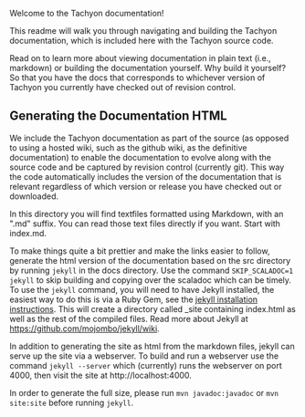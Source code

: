 Welcome to the Tachyon documentation!

This readme will walk you through navigating and building the Tachyon documentation, which is
included here with the Tachyon source code.

Read on to learn more about viewing documentation in plain text (i.e., markdown) or building the
documentation yourself. Why build it yourself? So that you have the docs that corresponds to
whichever version of Tachyon you currently have checked out of revision control.

## Generating the Documentation HTML

We include the Tachyon documentation as part of the source (as opposed to using a hosted wiki, such
as the github wiki, as the definitive documentation) to enable the documentation to evolve along
with the source code and be captured by revision control (currently git). This way the code
automatically includes the version of the documentation that is relevant regardless of which version
or release you have checked out or downloaded.

In this directory you will find textfiles formatted using Markdown, with an ".md" suffix. You can
read those text files directly if you want. Start with index.md.

To make things quite a bit prettier and make the links easier to follow, generate the html version
of the documentation based on the src directory by running `jekyll` in the docs directory. Use the
command `SKIP_SCALADOC=1 jekyll` to skip building and copying over the scaladoc which can be timely.
To use the `jekyll` command, you will need to have Jekyll installed, the easiest way to do this is
via a Ruby Gem, see the [jekyll installation
instructions](https://github.com/mojombo/jekyll/wiki/install). This will create a directory called
_site containing index.html as well as the rest of the compiled files. Read more about Jekyll at
https://github.com/mojombo/jekyll/wiki.

In addition to generating the site as html from the markdown files, jekyll can serve up the site via
a webserver. To build and run a webserver use the command `jekyll --server` which (currently) runs
the webserver on port 4000, then visit the site at http://localhost:4000.

In order to generate the full size, please run `mvn javadoc:javadoc` or `mvn site:site` before
running `jekyll`.
